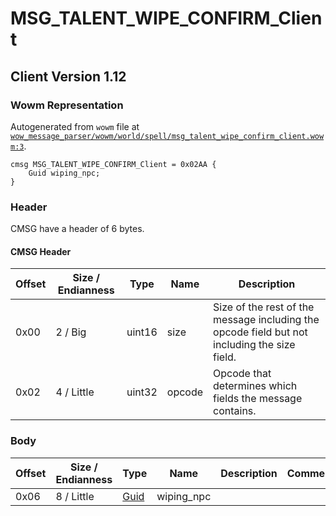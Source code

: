 # MSG_TALENT_WIPE_CONFIRM_Client

## Client Version 1.12

### Wowm Representation

Autogenerated from `wowm` file at [`wow_message_parser/wowm/world/spell/msg_talent_wipe_confirm_client.wowm:3`](https://github.com/gtker/wow_messages/tree/main/wow_message_parser/wowm/world/spell/msg_talent_wipe_confirm_client.wowm#L3).
```rust,ignore
cmsg MSG_TALENT_WIPE_CONFIRM_Client = 0x02AA {
    Guid wiping_npc;
}
```
### Header

CMSG have a header of 6 bytes.

#### CMSG Header

| Offset | Size / Endianness | Type   | Name   | Description |
| ------ | ----------------- | ------ | ------ | ----------- |
| 0x00   | 2 / Big           | uint16 | size   | Size of the rest of the message including the opcode field but not including the size field.|
| 0x02   | 4 / Little        | uint32 | opcode | Opcode that determines which fields the message contains.|

### Body

| Offset | Size / Endianness | Type | Name | Description | Comment |
| ------ | ----------------- | ---- | ---- | ----------- | ------- |
| 0x06 | 8 / Little | [Guid](../spec/packed-guid.md) | wiping_npc |  |  |

